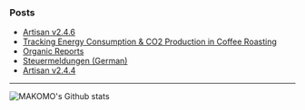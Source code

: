 ### Posts

<!-- BLOG-POST-LIST:START -->
- [Artisan v2.4.6](https://artisan-roasterscope.blogspot.com/2021/07/artisan-v246.html)
- [Tracking Energy Consumption & CO2 Production in Coffee Roasting](https://artisan-roasterscope.blogspot.com/2021/07/tracking-energy-consumption-co2.html)
- [Organic Reports](https://doc.artisan.plus/updates/organic-reports/)
- [Steuermeldungen (German)](https://doc.artisan.plus/updates/tax-reports/)
- [Artisan v2.4.4](https://artisan-roasterscope.blogspot.com/2020/12/artisan-v244.html)
<!-- BLOG-POST-LIST:END -->

---

<img align="left" alt="MAKOMO's Github stats" src="https://github-readme-stats.vercel.app/api?username=MAKOMO&show_icons=true&hide_border=true&count_private=true" />
